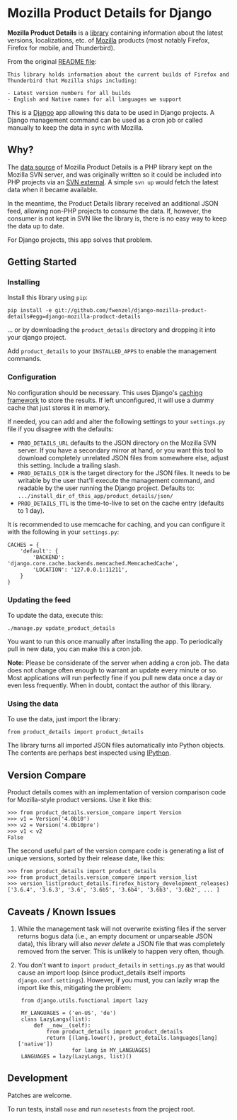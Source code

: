 Mozilla Product Details for Django
==================================

**Mozilla Product Details** is a [library][readme] containing information about
the latest versions, localizations, etc. of [Mozilla][Mozilla] products (most
notably Firefox, Firefox for mobile, and Thunderbird).

From the original [README file][readme]:

    This library holds information about the current builds of Firefox and
    Thunderbird that Mozilla ships including:

    - Latest version numbers for all builds
    - English and Native names for all languages we support

This is a [Django][Django] app allowing this data to be used in Django
projects. A Django management command can be used as a cron job or called
manually to keep the data in sync with Mozilla.

[viewvc]: http://viewvc.svn.mozilla.org/vc/libs/product-details/
[readme]: http://viewvc.svn.mozilla.org/vc/libs/product-details/README?view=markup
[Mozilla]: http://www.mozilla.org
[Django]: http://www.djangoproject.com/


Why?
----
The [data source][SVNsource] of Mozilla Product Details is a PHP library kept
on the Mozilla SVN server, and was originally written so it could be included
into PHP projects via an [SVN external][SVNext]. A simple ``svn up`` would
fetch the latest data when it became available.

In the meantime, the Product Details library received an additional JSON feed,
allowing non-PHP projects to consume the data. If, however, the consumer is
not kept in SVN like the library is, there is no easy way to keep the data
up to date.

For Django projects, this app solves that problem.

[SVNsource]: http://svn.mozilla.org/libs/product-details/
[SVNext]: http://svnbook.red-bean.com/en/1.0/ch07s03.html


Getting Started
---------------
### Installing
Install this library using ``pip``:

    pip install -e git://github.com/fwenzel/django-mozilla-product-details#egg=django-mozilla-product-details

... or by downloading the ``product_details`` directory and dropping it into
your django project.

Add ``product_details`` to your ``INSTALLED_APPS`` to enable the management
commands.

### Configuration

No configuration should be necessary. This uses Django's [caching
framework][caching] to store the results. If left unconfigured, it
will use a dummy cache that just stores it in memory.

If needed, you can add and alter the following settings to your
``settings.py`` file if you disagree with the defaults:

* ``PROD_DETAILS_URL`` defaults to the JSON directory on the Mozilla SVN
  server. If you have a secondary mirror at hand, or you want this tool to
  download completely unrelated JSON files from somewhere else, adjust this
  setting. Include a trailing slash.
* ``PROD_DETAILS_DIR`` is the target directory for the JSON files. It needs to
  be writable by the user that'll execute the management command, and readable
  by the user running the Django project. Defaults to:
  ``.../install_dir_of_this_app/product_details/json/``
* ``PROD_DETAILS_TTL`` is the time-to-live to set on the cache entry (defaults to 
  1 day).

It is recommended to use memcache for caching, and you can configure
it with the following in your ``settings.py``:

    CACHES = {
        'default': {
            'BACKEND': 'django.core.cache.backends.memcached.MemcachedCache',
            'LOCATION': '127.0.0.1:11211',
        }
    }

[caching]: https://docs.djangoproject.com/en/dev/topics/cache/?from=olddocs

### Updating the feed
To update the data, execute this:

    ./manage.py update_product_details

You want to run this once manually after installing the app. To periodically
pull in new data, you can make this a cron job.

**Note:** Please be considerate of the server when adding a cron job. The data
does not change often enough to warrant an update every minute or so. Most
applications will run perfectly fine if you pull new data once a day or even
less frequently. When in doubt, contact the author of this library.

### Using the data
To use the data, just import the library:

    from product_details import product_details

The library turns all imported JSON files automatically into Python objects.
The contents are perhaps best inspected using [IPython][ipython].

[ipython]: http://ipython.scipy.org/


Version Compare
---------------
Product details comes with an implementation of version comparison code for
Mozilla-style product versions. Use it like this:

    >>> from product_details.version_compare import Version
    >>> v1 = Version('4.0b10')
    >>> v2 = Version('4.0b10pre')
    >>> v1 < v2
    False

The second useful part of the version compare code is generating a list of
unique versions, sorted by their release date, like this:

    >>> from product_details import product_details
    >>> from product_details.version_compare import version_list
    >>> version_list(product_details.firefox_history_development_releases)
    ['3.6.4', '3.6.3', '3.6', '3.6b5', '3.6b4', '3.6b3', '3.6b2', ... ]


Caveats / Known Issues
----------------------
1. While the management task will not overwrite existing files if the server
   returns bogus data (i.e., an empty document or unparseable JSON data), this
   library will also *never delete* a JSON file that was completely removed from
   the server. This is unlikely to happen very often, though.
2. You don't want to ``import product_details`` in ``settings.py`` as that
   would cause an import loop (since product\_details itself imports
   ``django.conf.settings``). However, if you must, you can lazily wrap the
   import like this, mitigating the problem:

        from django.utils.functional import lazy

        MY_LANGUAGES = ('en-US', 'de')
        class LazyLangs(list):
            def __new__(self):
                from product_details import product_details
                return [(lang.lower(), product_details.languages[lang]['native'])
                        for lang in MY_LANGUAGES]
        LANGUAGES = lazy(LazyLangs, list)()


Development
-----------
Patches are welcome.

To run tests, install ``nose`` and run ``nosetests`` from the project root.
